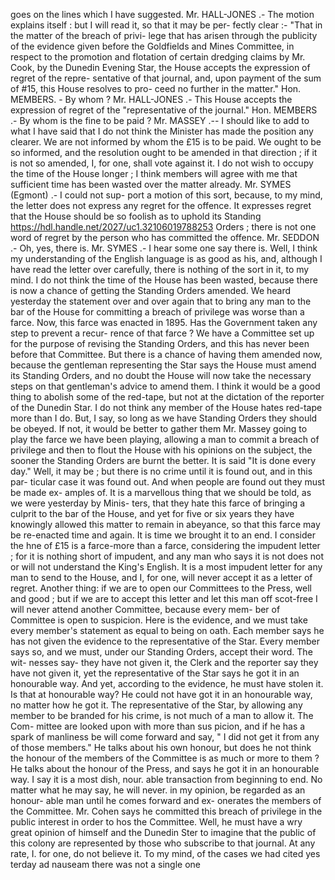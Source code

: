 goes on the lines which I have suggested. Mr. HALL-JONES .- The motion explains itself : but I will read it, so that it may be per- fectly clear :- "That in the matter of the breach of privi- lege that has arisen through the publicity of the evidence given before the Goldfields and Mines Committee, in respect to the promotion and flotation of certain dredging claims by Mr. Cook, by the Dunedin Evening Star, the House accepts the expression of regret of the repre- sentative of that journal, and, upon payment of the sum of #15, this House resolves to pro- ceed no further in the matter." Hon. MEMBERS. - By whom ? Mr. HALL-JONES .- This House accepts the expression of regret of the "representative of the journal." Hon. MEMBERS .- By whom is the fine to be paid ? Mr. MASSEY .-- I should like to add to what I have said that I do not think the Minister has made the position any clearer. We are not informed by whom the £15 is to be paid. We ought to be so informed, and the resolution ought to be amended in that direction ; if it is not so amended, I, for one, shall vote against it. I do not wish to occupy the time of the House longer ; I think members will agree with me that sufficient time has been wasted over the matter already. Mr. SYMES (Egmont) .- I could not sup- port a motion of this sort, because, to my mind, the letter does not express any regret for the offence. It expresses regret that the House should be so foolish as to uphold its Standing https://hdl.handle.net/2027/uc1.32106019788253 Orders ; there is not one word of regret by the person who has committed the offence. Mr. SEDDON .- Oh, yes, there is. Mr. SYMES .- I hear some one say there is. Well, I think my understanding of the English language is as good as his, and, although I have read the letter over carefully, there is nothing of the sort in it, to my mind. I do not think the time of the House has been wasted, because there is now a chance of getting the Standing Orders amended. We heard yesterday the statement over and over again that to bring any man to the bar of the House for committing a breach of privilege was worse than a farce. Now, this farce was enacted in 1895. Has the Government taken any step to prevent a recur- rence of that farce ? We have a Committee set up for the purpose of revising the Standing Orders, and this has never been before that Committee. But there is a chance of having them amended now, because the gentleman representing the Star says the House must amend its Standing Orders, and no doubt the House will now take the necessary steps on that gentleman's advice to amend them. I think it would be a good thing to abolish some of the red-tape, but not at the dictation of the reporter of the Dunedin Star. I do not think any member of the House hates red-tape more than I do. But, I say, so long as we have Standing Orders they should be obeyed. If not, it would be better to gather them Mr. Massey going to play the farce we have been playing, allowing a man to commit a breach of privilege and then to flout the House with his opinions on the subject, the sooner the Standing Orders are burnt the better. It is said "It is done every day." Well, it may be ; but there is no crime until it is found out, and in this par- ticular case it was found out. And when people are found out they must be made ex- amples of. It is a marvellous thing that we should be told, as we were yesterday by Minis- ters, that they hate this farce of bringing a culprit to the bar of the House, and yet for five or six years they have knowingly allowed this matter to remain in abeyance, so that this farce may be re-enacted time and again. It is time we brought it to an end. I consider the hne of £15 is a farce-more than a farce, considering the impudent letter ; for it is nothing short of impudent, and any man who says it is not does not or will not understand the King's English. It is a most impudent letter for any man to send to the House, and I, for one, will never accept it as a letter of regret. Another thing: if we are to open our Committees to the Press, well and good ; but if we are to accept this letter and let this man off scot-free I will never attend another Committee, because every mem- ber of Committee is open to suspicion. Here is the evidence, and we must take every member's statement as equal to being on oath. Each member says he has not given the evidence to the representative of the Star. Every member says so, and we must, under our Standing Orders, accept their word. The wit- nesses say- they have not given it, the Clerk and the reporter say they have not given it, yet the representative of the Star says he got it in an honourable way. And yet, according to the evidence, he must have stolen it. Is that at honourable way? He could not have got it in an honourable way, no matter how he got it. The representative of the Star, by allowing any member to be branded for his crime, is not much of a man to allow it. The Com- mittee are looked upon with more than sus picion, and if he has a spark of manliness be will come forward and say, " I did not get it from any of those members." He talks about his own honour, but does he not think the honour of the members of the Committee is as much or more to them ? He talks about the honour of the Press, and says he got it in an honourable way. I say it is a most dish, nour. able transaction from beginning to end. No matter what he may say, he will never. in my opinion, be regarded as an honour- able man until he comes forward and ex- onerates the members of the Committee. Mr. Cohen says he committed this breach of privilege in the public interest in order to hos the Committee. Well, he must have a wry great opinion of himself and the Dunedin Ster to imagine that the public of this colony are represented by those who subscribe to that journal. At any rate, I. for one, do not believe it. To my mind, of the cases we had cited yes terday ad nauseam there was not a single one 